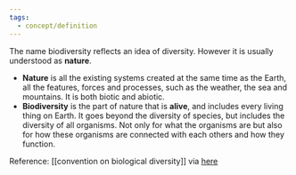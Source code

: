 ```yaml
---
tags:
  - concept/definition
---
```

The name biodiversity reflects an idea of diversity. However it is usually understood as **nature**.
- **Nature** is all the existing systems created at the same time as the Earth, all the features, forces and processes, such as the weather, the sea and mountains. It is both biotic and abiotic.
- **Biodiversity** is the part of nature that is **alive**, and includes every living thing on Earth. It goes beyond the diversity of species, but includes the diversity of all organisms. Not only for what the organisms are but also for how these organisms are connected with each others and how they function.

Reference: 
[[convention on biological diversity]] via [here](https://www.cbd.int/idb/activities/difference-biodiversity-nature.pdf)